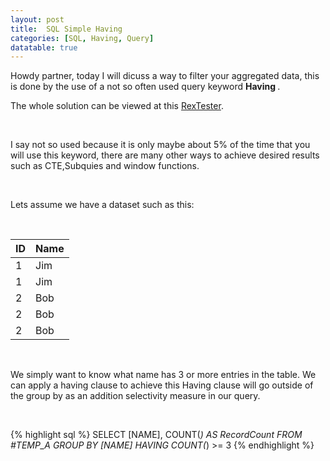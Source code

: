 ```yaml
---
layout: post
title:  SQL Simple Having 
categories: [SQL, Having, Query]
datatable: true
---
```


Howdy partner, today I will dicuss a way to filter your aggregated data, this is done by the use of a not so often used query keyword <strong> Having </strong>.
<br >

The whole solution can be viewed at this <a href="https://rextester.com/MIWL74883" target="_blank"> RexTester</a>.

<br>

I say not so used because it is only maybe about 5% of the time that you will use this keyword, 
there are many other ways to achieve desired results such as CTE,Subquies and window functions.

<br>

Lets assume we have a dataset such as this:

<br>

  <div class="container-fluid">
    <table class="datatable table table-hover table-bordered">
      <thead>
        <tr>
          <th>ID</th>
          <th>Name</th>
        </tr>
      </thead>
      <tfoot>
      </tfoot>
      <tbody>
        <tr>
          <td>1</td>
          <td>Jim</td>
        </tr>
		<tr>
          <td>1</td>
          <td>Jim</td>
        </tr>
        <tr>
          <td>2</td>
          <td>Bob</td>
        </tr>
        <tr>
          <td>2</td>
          <td>Bob</td>
        </tr>
		<tr>
          <td>2</td>
          <td>Bob</td>
        </tr>
      </tbody>
    </table>
  </div>
  
<br>

We simply want to know what name has 3 or more entries in the table.
We can apply a having clause to achieve this Having clause will go outside of the group by as an addition selectivity measure  in our query.

<br>

{% highlight sql %}
  SELECT [NAME], COUNT(*) AS RecordCount 
  FROM #TEMP_A 
  GROUP BY [NAME] 
  HAVING COUNT(*) >= 3
{% endhighlight %}  